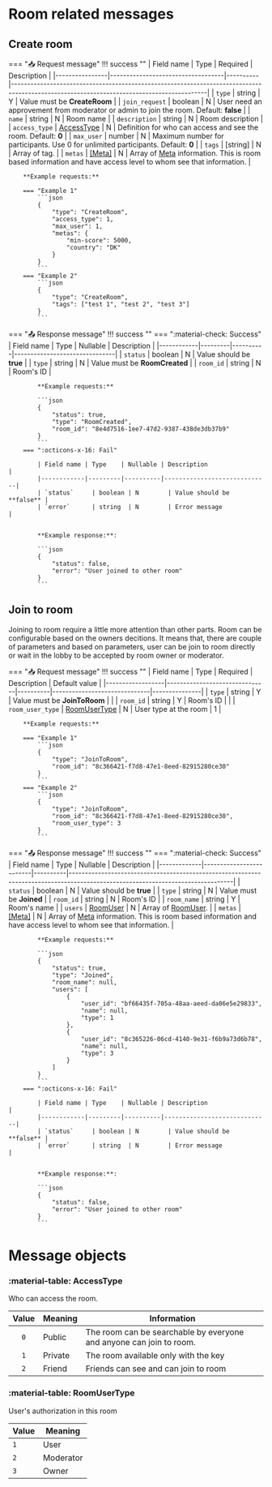 # Room related messages

## Create room

=== ":inbox_tray: Request message"
    !!! success ""
        | Field name     | Type                              | Required | Description                                                                                                                              |
        |----------------|-----------------------------------|----------|------------------------------------------------------------------------------------------------------------------------------------------|
        | `type`         | string                            | Y        | Value must be **CreateRoom**                                                                                                                |
        | `join_request` | boolean                           | N        | User need an approvement from moderator or admin to join the room. Default: **false**                                                    |
        | `name`         | string                            | N        | Room name                                                                                                                                |
        | `description`  | string                            | N        | Room description                                                                                                                         |
        | `access_type`  | [AccessType](#accesstype)         | N        | Definition for who can access and see the room. Default: **0**                                                                           |
        | `max_user`     | number                            | N        | Maximum number for participants. Use 0 for unlimited participants. Default:  **0**                                                       |
        | `tags`         | [string]                          | N        | Array of tag.                                                                                                                            |
        | `metas`        | [[Meta]](general-objects.md#meta) | N        | Array of [Meta](general-objects.md#meta) information. This is room based information and have access level to whom see that information. |

        **Example requests:**

        === "Example 1"
            ```json
            {
                "type": "CreateRoom",
                "access_type": 1,
                "max_user": 1,
                "metas": {
                    "min-score": 5000,
                    "country": "DK"
                }
            }
            ```
        === "Example 2"
            ```json
            {
                "type": "CreateRoom",
                "tags": ["test 1", "test 2", "test 3"]
            }
            ```


=== ":outbox_tray: Response message"
    !!! success ""
        === ":material-check: Success"
            | Field name | Type    | Nullable | Description                   |
            |------------|---------|----------|-------------------------------|
            | `status`   | boolean | N        | Value should be **true**      |
            | `type`     | string  | N        | Value must be **RoomCreated** |
            | `room_id`  | string  | N        | Room's ID                     |

            **Example requests:**

            ```json
            {
                "status": true,
                "type": "RoomCreated",
                "room_id": "8e4d7516-1ee7-47d2-9387-438de3db37b9"
            }
            ```
        === ":octicons-x-16: Fail"

            | Field name | Type    | Nullable | Description                 |
            |------------|---------|----------|-----------------------------|
            | `status`     | boolean | N        | Value should be **false** |
            | `error`      | string  | N        | Error message             |


            **Example response:**:

            ```json
            {
                "status": false,
                "error": "User joined to other room"
            }
            ```

## Join to room
Joining to room require a little more attention than other parts. Room can be configurable based on the owners decitions. It means that, there are couple of parameters and based on parameters, user can be join to room directly or wait in the lobby to be accepted by room owner or moderator.


=== ":inbox_tray: Request message"
    !!! success ""
        | Field name       | Type                          | Required | Description                  | Default value |
        |------------------|-------------------------------|----------|------------------------------|---------------|
        | `type`           | string                        | Y        | Value must be **JoinToRoom** |               |
        | `room_id`        | string                        | Y        | Room's ID                    |               |
        | `room_user_type` | [RoomUserType](#roomusertype) | N        | User type at the room        | 1             |

        **Example requests:**

        === "Example 1"
            ```json
            {
                "type": "JoinToRoom",
                "room_id": "8c366421-f7d8-47e1-8eed-82915280ce30"
            }
            ```
        === "Example 2"
            ```json
            {
                "type": "JoinToRoom",
                "room_id": "8c366421-f7d8-47e1-8eed-82915280ce30",
                "room_user_type": 3
            }
            ```


=== ":outbox_tray: Response message"
    !!! success ""
        === ":material-check: Success"
            | Field name  | Type                    | Nullable | Description                                                                                                                    |
            |-------------|-------------------------|----------|--------------------------------------------------------------------------------------------------------------------------------|
            | `status`    | boolean                 | N        | Value should be **true**                                                                                                       |
            | `type`      | string                  | N        | Value must be **Joined**                                                                                                       |
            | `room_id`   | string                  | N        | Room's ID                                                                                                                      |
            | `room_name` | string                  | Y        | Room's name                                                                                                                    |
            | `users`     | [RoomUser](#roomuser)   | N        | Array of [RoomUser](#roomuser).                                                                                                |
            | `metas`     | [[Meta]](general-objects.md#meta) | N        | Array of [Meta](general-objects.md#meta) information. This is room based information and have access level to whom see that information. |
            
            **Example requests:**

            ```json
            {
                "status": true,
                "type": "Joined",
                "room_name": null,
                "users": [
                    {
                        "user_id": "bf66435f-705a-48aa-aeed-da06e5e29833",
                        "name": null,
                        "type": 1
                    },
                    {
                        "user_id": "8c365226-06cd-4140-9e31-f6b9a73d6b78",
                        "name": null,
                        "type": 3
                    }
                ]
            }
            ```
        === ":octicons-x-16: Fail"

            | Field name | Type    | Nullable | Description                 |
            |------------|---------|----------|-----------------------------|
            | `status`     | boolean | N        | Value should be **false** |
            | `error`      | string  | N        | Error message             |


            **Example response:**:

            ```json
            {
                "status": false,
                "error": "User joined to other room"
            }
            ```


# Message objects

### :material-table: AccessType

Who can access the room.

| Value | Meaning | Information                                                         |
|:-----:|---------|---------------------------------------------------------------------|
| `0`   | Public  | The room can be searchable by everyone and anyone can join to room. |
| `1`   | Private | The room available only with the key                                |
| `2`   | Friend  | Friends can see and can join to room                                |

### :material-table: RoomUserType

User's authorization in this room

| Value | Meaning   |
|-------|-----------|
| `1`   | User      |
| `2`   | Moderator |
| `3`   | Owner     |
